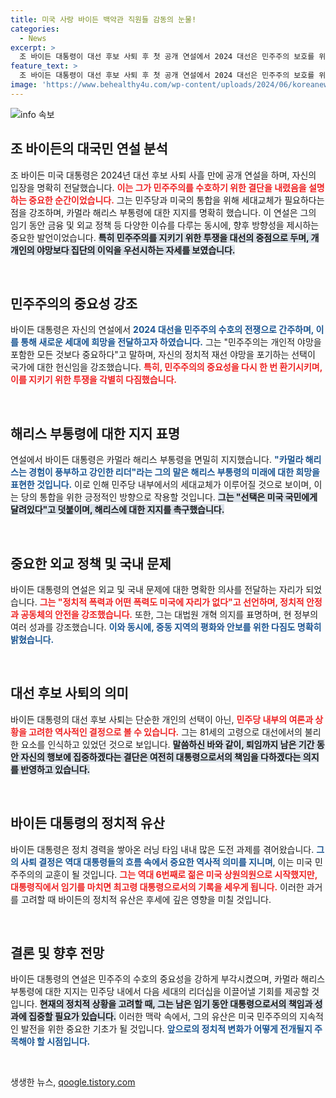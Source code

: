 ```yaml
---
title: 미국 사랑 바이든 백악관 직원들 감동의 눈물!
categories:
  - News
excerpt: >
  조 바이든 대통령이 대선 후보 사퇴 후 첫 공개 연설에서 2024 대선은 민주주의 보호를 위한 전쟁이라며 후계자인 카멀라 해리스를 강하게 지지했다. 그는 개인적 야망보다 국가를 우선시하고, 민주주의 수호의 중요성을 강조했다.
feature_text: >
  조 바이든 대통령이 대선 후보 사퇴 후 첫 공개 연설에서 2024 대선은 민주주의 보호를 위한 전쟁이라며 후계자인 카멀라 해리스를 강하게 지지했다. 그는 개인적 야망보다 국가를 우선시하고, 민주주의 수호의 중요성을 강조했다.
image: 'https://www.behealthy4u.com/wp-content/uploads/2024/06/koreanews.jpg'
---
```


<p><img src="https://www.behealthy4u.com/wp-content/uploads/2024/06/koreanews.jpg" alt="info 속보" /></p>

<h2 data-ke-size="size26">조 바이든의 대국민 연설 분석</h2>

<p data-ke-size="size16">조 바이든 미국 대통령은 2024년 대선 후보 사퇴 사흘 만에 공개 연설을 하며, 자신의 입장을 명확히 전달했습니다. <b><span style="color: #ee2323;">이는 그가 민주주의를 수호하기 위한 결단을 내렸음을 설명하는 중요한 순간이었습니다.</span></b> 그는 민주당과 미국의 통합을 위해 세대교체가 필요하다는 점을 강조하며, 카멀라 해리스 부통령에 대한 지지를 명확히 했습니다. 이 연설은 그의 임기 동안 금융 및 외교 정책 등 다양한 이슈를 다루는 동시에, 향후 방향성을 제시하는 중요한 발언이었습니다. <b><span style="background-color: #21538527;">특히 민주주의를 지키기 위한 투쟁을 대선의 중점으로 두며, 개개인의 야망보다 집단의 이익을 우선시하는 자세를 보였습니다.</span></b></p>

<p data-ke-size="size16">&nbsp;</p>

<h2 data-ke-size="size26">민주주의의 중요성 강조</h2>

<p data-ke-size="size16">바이든 대통령은 자신의 연설에서 <b><span style="color: #1a5490;">2024 대선을 민주주의 수호의 전쟁으로 간주하며, 이를 통해 새로운 세대에 희망을 전달하고자 하였습니다.</span></b> 그는 "민주주의는 개인적 야망을 포함한 모든 것보다 중요하다"고 말하며, 자신의 정치적 재선 야망을 포기하는 선택이 국가에 대한 헌신임을 강조했습니다. <b><span style="color: #ee2323;">특히, 민주주의의 중요성을 다시 한 번 환기시키며, 이를 지키기 위한 투쟁을 각별히 다짐했습니다.</span></b></p>

<p data-ke-size="size16">&nbsp;</p>

<h2 data-ke-size="size26">해리스 부통령에 대한 지지 표명</h2>

<p data-ke-size="size16">연설에서 바이든 대통령은 카멀라 해리스 부통령을 면밀히 지지했습니다. <b><span style="color: #1a5490;">"카멀라 해리스는 경험이 풍부하고 강인한 리더"라는 그의 말은 해리스 부통령의 미래에 대한 희망을 표현한 것입니다.</span></b> 이로 인해 민주당 내부에서의 세대교체가 이루어질 것으로 보이며, 이는 당의 통합을 위한 긍정적인 방향으로 작용할 것입니다. <b><span style="background-color: #21538527;">그는 "선택은 미국 국민에게 달려있다"고 덧붙이며, 해리스에 대한 지지를 촉구했습니다.</span></b></p>

<p data-ke-size="size16">&nbsp;</p>

<h2 data-ke-size="size26">중요한 외교 정책 및 국내 문제</h2>

<p data-ke-size="size16">바이든 대통령의 연설은 외교 및 국내 문제에 대한 명확한 의사를 전달하는 자리가 되었습니다. <b><span style="color: #ee2323;">그는 "정치적 폭력과 어떤 폭력도 미국에 자리가 없다"고 선언하며, 정치적 안정과 공동체의 안전을 강조했습니다.</span></b> 또한, 그는 대법원 개혁 의지를 표명하며, 현 정부의 여러 성과를 강조했습니다. <b><span style="color: #1a5490;">이와 동시에, 중동 지역의 평화와 안보를 위한 다짐도 명확히 밝혔습니다.</span></b></p>

<p data-ke-size="size16">&nbsp;</p>

<h2 data-ke-size="size26">대선 후보 사퇴의 의미</h2>

<p data-ke-size="size16">바이든 대통령의 대선 후보 사퇴는 단순한 개인의 선택이 아닌, <b><span style="color: #ee2323;">민주당 내부의 여론과 상황을 고려한 역사적인 결정으로 볼 수 있습니다.</span></b> 그는 81세의 고령으로 대선에서의 불리한 요소를 인식하고 있었던 것으로 보입니다. <b><span style="background-color: #21538527;">말씀하신 바와 같이, 퇴임까지 남은 기간 동안 자신의 행보에 집중하겠다는 결단은 여전히 대통령으로서의 책임을 다하겠다는 의지를 반영하고 있습니다.</span></b></p>

<p data-ke-size="size16">&nbsp;</p>

<h2 data-ke-size="size26">바이든 대통령의 정치적 유산</h2>

<p data-ke-size="size16">바이든 대통령은 정치 경력을 쌓아온 러닝 타임 내내 많은 도전 과제를 겪어왔습니다. <b><span style="color: #1a5490;">그의 사퇴 결정은 역대 대통령들의 흐름 속에서 중요한 역사적 의미를 지니며</span></b>, 이는 미국 민주주의의 교훈이 될 것입니다. <b><span style="color: #ee2323;">그는 역대 6번째로 젊은 미국 상원의원으로 시작했지만, 대통령직에서 임기를 마치면 최고령 대통령으로서의 기록을 세우게 됩니다.</span></b> 이러한 과거를 고려할 때 바이든의 정치적 유산은 후세에 깊은 영향을 미칠 것입니다.</p>

<p data-ke-size="size16">&nbsp;</p>

<h2 data-ke-size="size26">결론 및 향후 전망</h2>

<p data-ke-size="size16">바이든 대통령의 연설은 민주주의 수호의 중요성을 강하게 부각시켰으며, 카멀라 해리스 부통령에 대한 지지는 민주당 내에서 다음 세대의 리더십을 이끌어낼 기회를 제공할 것입니다. <b><span style="background-color: #21538527;">현재의 정치적 상황을 고려할 때, 그는 남은 임기 동안 대통령으로서의 책임과 성과에 집중할 필요가 있습니다.</span></b> 이러한 맥락 속에서, 그의 유산은 미국 민주주의의 지속적인 발전을 위한 중요한 기초가 될 것입니다. <b><span style="color: #1a5490;">앞으로의 정치적 변화가 어떻게 전개될지 주목해야 할 시점입니다.</span></b></p>

<p data-ke-size="size16">&nbsp;</p>
생생한 뉴스, <a href="https://qoogle.tistory.com" rel="dofollow">qoogle.tistory.com</a>


